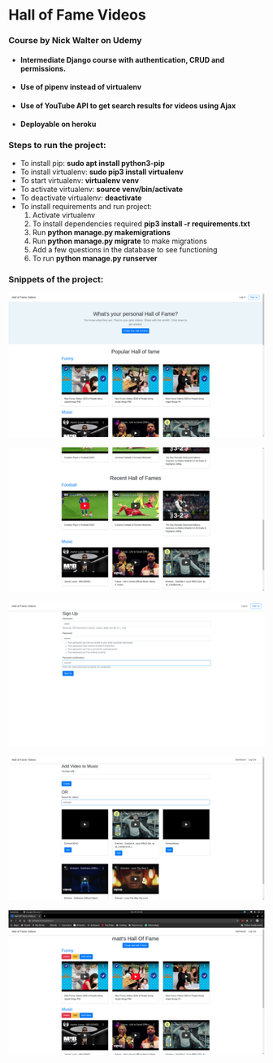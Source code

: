 # Hall of Fame Videos

### Course by Nick Walter on Udemy

* #### Intermediate Django course with authentication, CRUD and permissions.
* #### Use of pipenv instead of virtualenv
* #### Use of YouTube API to get search results for videos using Ajax
* #### Deployable on heroku

### Steps to run the project:

* To install pip: **sudo apt install python3-pip**
* To install virtualenv: **sudo pip3 install virtualenv**
* To start virtualenv: **virtualenv venv**
* To activate virtualenv: **source venv/bin/activate**
* To deactivate virtualenv: **deactivate**
* To install requirements and run project: 
    1. Activate virtualenv
    2. To install dependencies required **pip3 install -r requirements.txt**
    3. Run **python manage.py makemigrations**
    4. Run **python manage.py migrate** to make migrations
    5. Add a few questions in the database to see functioning
    6. To run **python manage.py runserver**
    
### Snippets of the project:<br>

![hof1](screenshots/hof1.png)<br><br>
![hof2](screenshots/hof2.png)<br><br>
![hof3](screenshots/hof3.png)<br><br>
![hof4](screenshots/hof4.png)<br><br>
![hof5](screenshots/hof5.png)<br><br>
 

